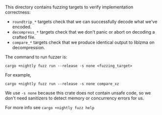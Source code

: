 This directory contains fuzzing targets to verify implementation correctness: 

- `roundtrip_*` targets check that we can successfully decode what we've encoded.
- `decompress_*` targets check that we don't panic or abort on decoding a crafted file.
- `compare_*` targets check that we produce identical output to liblzma on decompression.

The command to run fuzzer is:

`cargo +nightly fuzz run --release -s none <fuzzing_target>`

For example,

`cargo +nightly fuzz run --release -s none compare_xz`

We use `-s none` because this crate does not contain unsafe code, so we don't
need sanitizers to detect memory or concurrency errors for us.

For more info see `cargo +nightly fuzz help`
